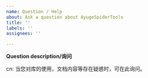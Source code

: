 ```yaml
---
name: Question / Help
about: Ask a question about AyugeSpiderTools
title: ''
labels: ''
assignees: ''

---
```


**Question description/询问**

<!-- Ask your question here -->
cn: 当您对库的使用，文档内容等存在疑惑时，可在此询问。
